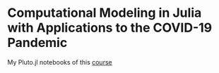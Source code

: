 # Computational Modeling in Julia with Applications to the COVID-19 Pandemic

My Pluto.jl notebooks of this [course](https://juliaacademy.com/p/computational-modeling-in-julia-with-applications-to-the-covid-19-pandemic)
